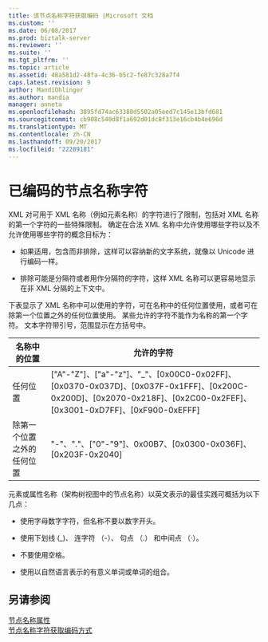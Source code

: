 ```yaml
---
title: 该节点名称字符获取编码 |Microsoft 文档
ms.custom: ''
ms.date: 06/08/2017
ms.prod: biztalk-server
ms.reviewer: ''
ms.suite: ''
ms.tgt_pltfrm: ''
ms.topic: article
ms.assetid: 48a581d2-48fa-4c36-b5c2-fe87c328a7f4
caps.latest.revision: 9
author: MandiOhlinger
ms.author: mandia
manager: anneta
ms.openlocfilehash: 3895fd74ac63380d5502a05eed7c145e13bfd681
ms.sourcegitcommit: cb908c540d8f1a692d01dc8f313e16cb4b4e696d
ms.translationtype: MT
ms.contentlocale: zh-CN
ms.lasthandoff: 09/20/2017
ms.locfileid: "22289181"
---
```

# <a name="which-node-name-characters-get-encoded"></a>已编码的节点名称字符
XML 对可用于 XML 名称（例如元素名称）的字符进行了限制，包括对 XML 名称的第一个字符的一些特殊限制。 确定在合法 XML 名称中允许使用哪些字符以及不允许使用哪些字符的概念目标为：  
  
-   如果适用，包含而非排除，这样可以容纳新的文字系统，就像以 Unicode 进行编码一样。  
  
-   排除可能是分隔符或者用作分隔符的字符，这样 XML 名称可以更容易地显示在非 XML 分隔的上下文中。  
  
 下表显示了 XML 名称中可以使用的字符，可在名称中的任何位置使用，或者可在除第一个位置之外的任何位置使用。 某些允许的字符不能作为名称的第一个字符。 文本字符带引号，范围显示在方括号中。  
  
|名称中的位置|允许的字符|  
|----------------------|------------------------|  
|任何位置|["A"-"Z"]、["a"-"z"]、"_"、[0x00C0-0x02FF]、[0x0370-0x037D]、[0x037F-0x1FFF]、[0x200C-0x200D]、[0x2070-0x218F]、[0x2C00-0x2FEF]、[0x3001-0xD7FF]、[0xF900-0xEFFF]|  
|除第一个位置之外的任何位置|"-"、"."、["0"-"9"]、0x00B7、[0x0300-0x036F]、[0x203F-0x2040]|  
  
 元素或属性名称（架构树视图中的节点名称）以英文表示的最佳实践可概括为以下几点：  
  
-   使用字母数字字符，但名称不要以数字开头。  
  
-   使用下划线 (_)、 连字符 （-）、 句点 （.） 和中间点 （·）。  
  
-   不要使用空格。  
  
-   使用以自然语言表示的有意义单词或单词的组合。  
  
## <a name="see-also"></a>另请参阅  
 [节点名称属性](../core/node-name-property.md)   
 [节点名称字符获取编码方式](../core/how-node-name-characters-get-encoded.md)